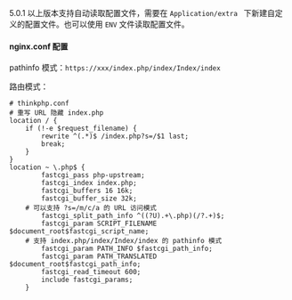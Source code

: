 5.0.1 以上版本支持自动读取配置文件，需要在 `Application/extra ` 下新建自定义的配置文件。也可以使用 `ENV` 文件读取配置文件。

#### nginx.conf 配置

pathinfo 模式：`https://xxx/index.php/index/Index/index` 

路由模式：

```nginx
# thinkphp.conf
# 重写 URL 隐藏 index.php
location / {
    if (!-e $request_filename) {
        rewrite ^(.*)$ /index.php?s=/$1 last;
        break;
    }
}
location ~ \.php$ {
        fastcgi_pass php-upstream;
        fastcgi_index index.php;
        fastcgi_buffers 16 16k;
        fastcgi_buffer_size 32k;
    # 可以支持 ?s=/m/c/a 的 URL 访问模式
        fastcgi_split_path_info ^((?U).+\.php)(/?.+)$;
    	fastcgi_param SCRIPT_FILENAME $document_root$fastcgi_script_name;
    # 支持 index.php/index/Index/index 的 pathinfo 模式
    	fastcgi_param PATH_INFO $fastcgi_path_info;
        fastcgi_param PATH_TRANSLATED $document_root$fastcgi_path_info;
        fastcgi_read_timeout 600;
        include fastcgi_params;
    }
```

















